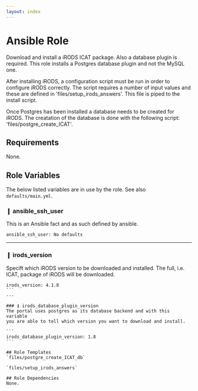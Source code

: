 ```yaml
---
layout: index
---
```


# Ansible Role
Download and install a iRODS ICAT package. Also a database plugin is required.
This role installs a Postgres database plugin and not the MySQL one.

After installing iRODS, a configuration script must be run in order to
configure iRODS correctly. The script requires a number of input values
and these are defined in 'files/setup_irods_answers'. This file is piped
to the install script.

Once Postgres has been installed a database needs to be created for
iRODS. The creatation of the database is done with the following
script: 'files/postgre_create_ICAT'.

## Requirements
None.

## Role Variables
The below listed variables are in use by the role. See also
`defaults/main.yml`.

### ❙ ansible_ssh_user
This is an Ansible fact and as such defined by ansible.

```
ansible_ssh_user: No defaults
```
---

### ❙ irods_version
Specift which iRODS version to be downloaded and installed. The full,
i.e. ICAT, package of iRODS will be downloaded.

````
irods_version: 4.1.8
```
---

### ❙ irods_database_plugin_version
The portal uses postgres as its database backend and with this variable
you are able to tell which version you want to download and install.

```
irods_database_plugin_version: 1.8
```

## Role Templates
`files/postgre_create_ICAT_db`

`files/setup_irods_answers`

## Role Dependencies
None.

